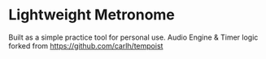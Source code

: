 #  Lightweight Metronome

Built as a simple practice tool for personal use. Audio Engine & Timer logic forked from https://github.com/carlh/tempoist
